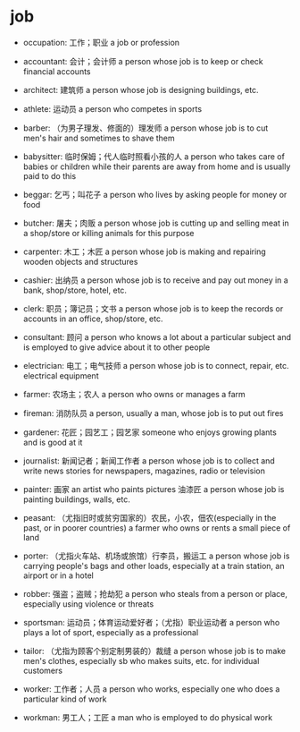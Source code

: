 # job

- occupation: 工作；职业 a job or profession

- accountant: 会计；会计师 a person whose job is to keep or check financial accounts
- architect: 建筑师 a person whose job is designing buildings, etc.
- athlete: 运动员 a person who competes in sports
- barber: （为男子理发、修面的）理发师 a person whose job is to cut men's hair and sometimes to shave them
- babysitter: 临时保姆；代人临时照看小孩的人 a person who takes care of babies or children while their parents are away from home and is usually paid to do this
- beggar: 乞丐；叫花子 a person who lives by asking people for money or food
- butcher: 屠夫；肉贩 a person whose job is cutting up and selling meat in a shop/store or killing animals for this purpose
- carpenter: 木工；木匠 a person whose job is making and repairing wooden objects and structures
- cashier: 出纳员 a person whose job is to receive and pay out money in a bank, shop/store, hotel, etc.
- clerk: 职员；簿记员；文书 a person whose job is to keep the records or accounts in an office, shop/store, etc.
- consultant: 顾问 a person who knows a lot about a particular subject and is employed to give advice about it to other people
- electrician: 电工；电气技师 a person whose job is to connect, repair, etc. electrical equipment
- farmer: 农场主；农人 a person who owns or manages a farm
- fireman: 消防队员 a person, usually a man, whose job is to put out fires
- gardener: 花匠；园艺工；园艺家 someone who enjoys growing plants and is good at it
- journalist: 新闻记者；新闻工作者 a person whose job is to collect and write news stories for newspapers, magazines, radio or television
- painter: 画家 an artist who paints pictures 油漆匠 a person whose job is painting buildings, walls, etc.
- peasant: （尤指旧时或贫穷国家的）农民，小农，佃农(especially in the past, or in poorer countries) a farmer who owns or rents a small piece of land
- porter: （尤指火车站、机场或旅馆）行李员，搬运工 a person whose job is carrying people's bags and other loads, especially at a train station, an airport or in a hotel
- robber: 强盗；盗贼；抢劫犯 a person who steals from a person or place, especially using violence or threats
- sportsman: 运动员；体育运动爱好者；（尤指）职业运动者 a person who plays a lot of sport, especially as a professional
- tailor: （尤指为顾客个别定制男装的）裁缝 a person whose job is to make men's clothes, especially sb who makes suits, etc. for individual customers
- worker: 工作者；人员 a person who works, especially one who does a particular kind of work
- workman: 男工人；工匠 a man who is employed to do physical work

